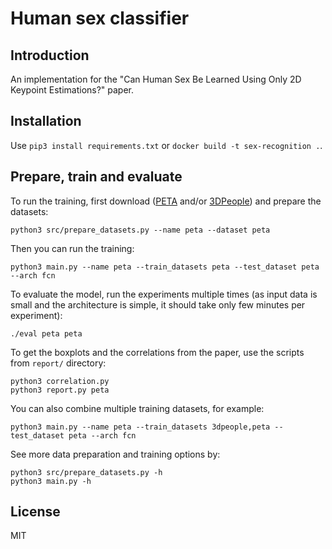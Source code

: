 # Human sex classifier

## Introduction

An implementation for the "Can Human Sex Be Learned Using Only 2D Keypoint Estimations?" paper.

## Installation

Use `pip3 install requirements.txt` or `docker build -t sex-recognition .`.

## Prepare, train and evaluate

To run the training, first download ([PETA](http://mmlab.ie.cuhk.edu.hk/projects/PETA.html) and/or [3DPeople](https://cv.iri.upc-csic.es/)) and prepare the datasets:

```
python3 src/prepare_datasets.py --name peta --dataset peta
```

Then you can run the training:

```
python3 main.py --name peta --train_datasets peta --test_dataset peta --arch fcn
```

To evaluate the model, run the experiments multiple times (as input data is small and the architecture is simple, it should take only few minutes per experiment):

```
./eval peta peta
```

To get the boxplots and the correlations from the paper, use the scripts from `report/` directory:

```
python3 correlation.py
python3 report.py peta
```

You can also combine multiple training datasets, for example:

```
python3 main.py --name peta --train_datasets 3dpeople,peta --test_dataset peta --arch fcn
```

See more data preparation and training options by:

```
python3 src/prepare_datasets.py -h
python3 main.py -h
```

## License

MIT
